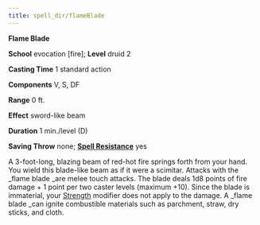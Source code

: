 ```yaml
---
title: spell_dir/flameBlade
---
```

 **Flame Blade**

**School** evocation [fire]; **Level** druid 2

**Casting Time** 1 standard action

**Components** V, S, DF

**Range** 0 ft.

**Effect** sword-like beam

**Duration** 1 min./level (D)

**Saving Throw** none; **[Spell Resistance](../glossary#_spell-resistance)** yes

A 3-foot-long, blazing beam of red-hot fire springs forth from your hand. You wield this blade-like beam as if it were a scimitar. Attacks with the _flame blade _are melee touch attacks. The blade deals 1d8 points of fire damage + 1 point per two caster levels (maximum +10). Since the blade is immaterial, your [Strength](../gettingStarted#_strength) modifier does not apply to the damage. A _flame blade _can ignite combustible materials such as parchment, straw, dry sticks, and cloth.

